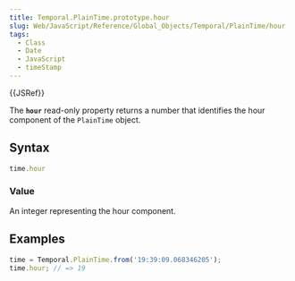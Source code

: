 ```yaml
---
title: Temporal.PlainTime.prototype.hour
slug: Web/JavaScript/Reference/Global_Objects/Temporal/PlainTime/hour
tags:
  - Class
  - Date
  - JavaScript
  - timeStamp
---
```

{{JSRef}}

<p class="summary"><span class="seoSummary">The <strong><code>hour</code></strong> read-only property returns a number that identifies the hour component of the <code>PlainTime</code> object.</span></p>

## Syntax

```js
time.hour
```

### Value

An integer representing the hour component.

## Examples

```js
time = Temporal.PlainTime.from('19:39:09.068346205');
time.hour; // => 19
```
